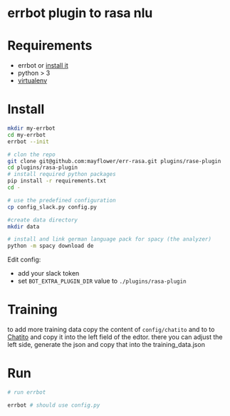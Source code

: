 # errbot plugin to rasa nlu

# Requirements

- errbot or [install it](http://errbot.io/en/latest/user_guide/setup.html#installation)
- python > 3
- [virtualenv](https://virtualenv.pypa.io)


# Install

```bash
mkdir my-errbot
cd my-errbot
errbot --init

# clon the repo
git clone git@github.com:mayflower/err-rasa.git plugins/rase-plugin
cd plugins/rasa-plugin
# install required python packages
pip install -r requirements.txt
cd -

# use the predefined configuration
cp config_slack.py config.py

#create data directory
mkdir data

# install and link german language pack for spacy (the analyzer)
python -m spacy download de
```

Edit config:

- add your slack token
- set `BOT_EXTRA_PLUGIN_DIR` value to `./plugins/rasa-plugin`

# Training
to add more training data copy the content of `config/chatito` and to to [Chatito](https://rodrigopivi.github.io/Chatito/) and copy it into the left field of the edtor.
there you can adjust the left side, generate the json and copy that into the training_data.json


# Run

```bash
# run errbot

errbot # should use config.py

``` 
